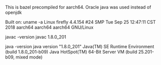 This is bazel precompiled for aarch64. Oracle java was used instead of openjdk

Built on:
uname -a
Linux firefly 4.4.154 #24 SMP Tue Sep 25 12:47:11 CST 2018 aarch64 aarch64 aarch64 GNU/Linux

javac -version
javac 1.8.0_201

java -version
java version "1.8.0_201"
Java(TM) SE Runtime Environment (build 1.8.0_201-b09)
Java HotSpot(TM) 64-Bit Server VM (build 25.201-b09, mixed mode)


